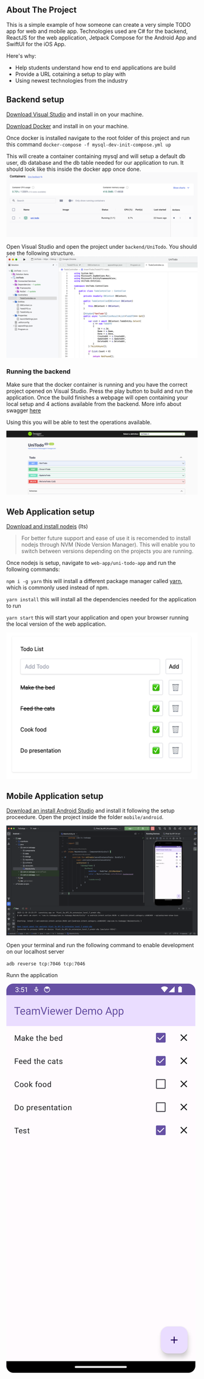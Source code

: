 
## About The Project

This is a simple example of how someone can create a very simple TODO app for web and mobile app. Technologies used are C# for the backend, ReactJS for the web application, Jetpack Compose for the Android App and SwiftUI for the iOS App.

Here's why:
* Help students understand how end to end applications are build
* Provide a URL cotaining a setup to play with
* Using newest technologies from the industry

## Backend setup

[Download Visual Studio](https://visualstudio.microsoft.com/downloads/) and install in on your machine.

[Download Docker](https://www.docker.com/products/docker-desktop/) and install in on your machine.

Once docker is installed navigate to the root folder of this project and run this command `docker-compose -f mysql-dev-init-compose.yml up`

This will create a container containing mysql and will setup a default db user, db database and the db table needed for our application to run. It should look like this inside the docker app once done.
![Alt text](./readme-img/container.png?raw=true "Docker container")

Open Visual Studio and open the project under `backend/UniTodo`. You should see the following structure.
![Alt text](./readme-img/vs-backend.png?raw=true "vs")

### Running the backend

Make sure that the docker container is running and you have the correct project opened on Visual Studio. Press the play button to build and run the application. Once the build finishes a webpage will open containing your local setup and 4 actions available from the backend. More info about swagger [here](https://swagger.io/)

Using this you will be able to test the operations available.

![Alt text](./readme-img/swagger.png?raw=true "swagger")

## Web Application setup

[Download and install nodejs](https://nodejs.org/en/) (lts)

> For better future support and ease of use it is recomended to install nodejs through NVM (Node Version Manager). This will enable you to switch between versions depending on the projects you are running.

Once nodejs is setup, navigate to `web-app/uni-todo-app` and run the following commands:

`npm i -g yarn` this will install a different package manager called [yarn](https://yarnpkg.com/), which is commonly used instead of npm.

`yarn install` this will install all the dependencies needed for the application to run

`yarn start` this will start your application and open your browser running the local version of the web application.

![webapp](./readme-img/web-app.png?raw=true "web-app")

## Mobile Application setup

[Download an install Android Studio](https://developer.android.com/studio) and install it following the setup proceedure.
Open the project inside the folder `mobile/android`.

![android-studio](./readme-img/android-studio.png?raw=true "android-studio")

Open your terminal and run the following command to enable development on our localhost server

`adb reverse tcp:7046 tcp:7046` 

Runn the application 

![mobile-app](./readme-img/mobile-app.png?raw=true "mobile-app")